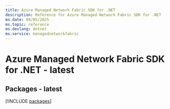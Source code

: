```yaml
---
title: Azure Managed Network Fabric SDK for .NET
description: Reference for Azure Managed Network Fabric SDK for .NET
ms.date: 09/05/2025
ms.topic: reference
ms.devlang: dotnet
ms.service: managednetworkfabric
---
```

# Azure Managed Network Fabric SDK for .NET - latest
## Packages - latest
[!INCLUDE [packages](managed-network-fabric-index.md)]